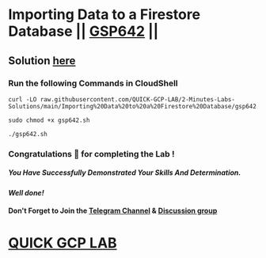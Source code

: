 # Importing Data to a Firestore Database || [GSP642](https://www.cloudskillsboost.google/focuses/8392?parent=catalog) ||

## Solution [here]()

### Run the following Commands in CloudShell

```
curl -LO raw.githubusercontent.com/QUICK-GCP-LAB/2-Minutes-Labs-Solutions/main/Importing%20Data%20to%20a%20Firestore%20Database/gsp642.sh

sudo chmod +x gsp642.sh

./gsp642.sh
```

### Congratulations 🎉 for completing the Lab !

##### *You Have Successfully Demonstrated Your Skills And Determination.*

#### *Well done!*

#### Don't Forget to Join the [Telegram Channel](https://t.me/quickgcplab) & [Discussion group](https://t.me/quickgcplabchats)

# [QUICK GCP LAB](https://www.youtube.com/@quickgcplab)
